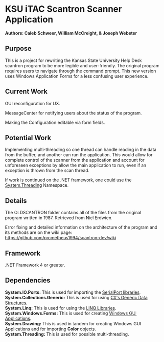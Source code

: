 # KSU iTAC Scantron Scanner Application
**Authors: Caleb Schweer, William McCreight, & Joseph Webster**

## Purpose
This is a project for rewriting the Kansas State University Help Desk scantron program to be more legible and user-friendly. The original program requires users to navigate through the command prompt. This new version uses Windows Application Forms for a less confusing user experience.

## Current Work
GUI reconfiguration for UX.  

MessageCenter for notifying users about the status of the program.  

Making the Configuration editable via form fields.  

## Potential Work  
Implementing multi-threading so one thread can handle reading in the data from the buffer, and another can run the application. This would allow for complete control of the scanner from the application and account for unforeseen exceptions by allow the main application to run, even if an exception is thrown from the scan thread.  

If work is continued on the .NET framework, one could use the [System.Threading](https://docs.microsoft.com/en-us/dotnet/api/system.threading?view=netframework-4.8) Namespace. 

## Details
The OLDSCANTRON folder contains all of the files from the original program written in 1987. Retrieved from Niel Erdwien.

Error fixing and detailed information on the architecture of the program and its methods are on the wiki page: https://github.com/prometheus1994/scantron-dev/wiki

## Framework  
.NET Framework 4 or greater.  

## Dependencies  
**System.IO.Ports:** This is used for importing the [SerialPort libraries](https://docs.microsoft.com/en-us/dotnet/api/system.io.ports?view=netframework-4.8).  
**System.Collections.Generic:** This is used for using [C#'s Generic Data Structures](https://docs.microsoft.com/en-us/dotnet/standard/collections/).  
**System.Linq:** This is used for using the [LINQ Libraries](https://docs.microsoft.com/en-us/dotnet/api/system.linq?view=netframework-4.8).  
**System.Windows.Forms:** This is used for creating [Windows GUI Applications](https://docs.microsoft.com/en-us/dotnet/api/system.windows.forms?view=netframework-4.8).  
**System.Drawing:** This is used in tandem for creating Windows GUI Applications and for importing **Color** objects.  
**System.Threading:** This is used for possible multi-threading.  
